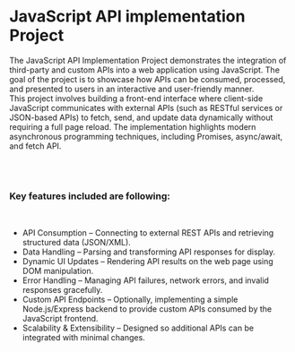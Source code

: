 <h1>JavaScript API implementation Project</h1>
<p> The JavaScript API Implementation Project demonstrates the integration of third-party and custom APIs into a web application using JavaScript. The goal of the project is to showcase how APIs can be consumed, processed, and presented to users in an interactive and user-friendly manner.<br>
This project involves building a front-end interface where client-side JavaScript communicates with external APIs (such as RESTful services or JSON-based APIs) to fetch, send, and update data dynamically without requiring a full page reload. The implementation highlights modern asynchronous programming techniques, including Promises, async/await, and fetch API.</p>
<br>
<br>
<h3>Key features included are following:</h3>
<br>
<ul>
<li>API Consumption – Connecting to external REST APIs and retrieving structured data (JSON/XML).</li>
<li>Data Handling – Parsing and transforming API responses for display.</li>
<li>Dynamic UI Updates – Rendering API results on the web page using DOM manipulation.</li>
<li>Error Handling – Managing API failures, network errors, and invalid responses gracefully.</li>
<li>Custom API Endpoints – Optionally, implementing a simple Node.js/Express backend to provide custom APIs consumed by the JavaScript frontend.</li>
<li>Scalability & Extensibility – Designed so additional APIs can be integrated with minimal changes.</li>
</ul>
